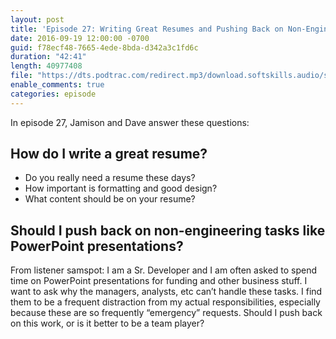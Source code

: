 ```yaml
---
layout: post
title: 'Episode 27: Writing Great Resumes and Pushing Back on Non-Engineering Tasks'
date: 2016-09-19 12:00:00 -0700
guid: f78ecf48-7665-4ede-8bda-d342a3c1fd6c
duration: "42:41"
length: 40977408
file: "https://dts.podtrac.com/redirect.mp3/download.softskills.audio/sse-027.mp3"
enable_comments: true
categories: episode
---
```


In episode 27, Jamison and  Dave answer these questions:

## How do I write a great resume?

- Do you really need a resume these days?
- How important is formatting and good design?
- What content should be on your resume?

## Should I push back on non-engineering tasks like PowerPoint presentations?

From listener samspot: I am a Sr. Developer and I am often asked to spend time on PowerPoint
presentations for funding and other business stuff.  I want to ask why the managers, analysts,
etc can’t handle these tasks. I find them to be a frequent distraction from my actual
responsibilities, especially because these are so frequently “emergency” requests. Should I
push back on this work, or is it better to be a team player?
